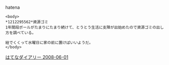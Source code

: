 
hatena

```
<body>
*1212295562*資源ゴミ
1年間段ボールがたまりにたまり続けて、とうとう生活に支障が出始めたので資源ゴミの出し方を調べている。

紐でくくって水曜日に家の前に置けばいいようだ。
</body>
```


[はてなダイアリー 2008-06-01](https://nishiohirokazu.hatenadiary.org/archive/2008/06/01)